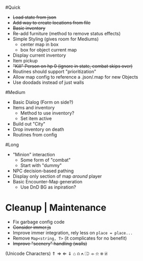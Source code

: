 #Quick
* ~~Load state from json~~
* ~~Add way to create locations from file~~
* ~~Basic inventory~~
* Re-add furniture (method to remove status effects)
* Simple Styling (gives room for Mediums)
  * center map in box
  * box for object current map
* Display current inventory
* Item pickup
* ~~"Kill" Person on hp 0 (ignore in state, combat skips over)~~
* Routines should support "prioritization"
* Allow map config to reference a .json/.map for new Objects
* Use doodads instead of just walls

#Medium
* Basic Dialog (Form on side?)
* Items and inventory
  * Method to use inventory?
  * Set item active
* Build out "City"
* Drop inventory on death
* Routines from config

#Long
* "Minion" interaction
  * Some form of "combat"
  * Start with "dummy"
* NPC decision-based pathing
* Display only section of map *around* player
* Basic Encounter-Map generation
  * Use DnD BG as inpiration?

# Cleanup | Maintenance
* Fix garbage config code
* ~~Consider immer.js~~
* Improve immer integration, rely less on `place = place...`
* Remove `Map<string, T>` (it complicates for no benefit)
* ~~Improve "scenery" handling (walls)~~



(Unicode Characters)
⇑ ⇒ ⇐ ⇓
⌂ ⍝ ⍲ ⎄
⌯ ⍾ ⎈ ⍯